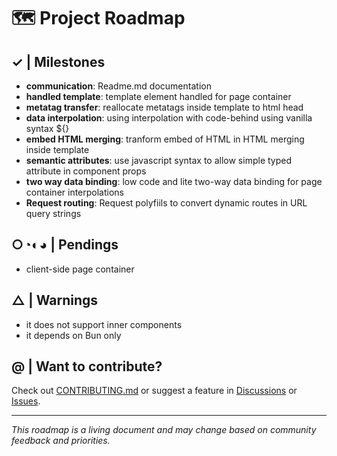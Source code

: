 # 🗺️ Project Roadmap

## ✓ | Milestones

- **communication**: Readme.md documentation 
- **handled template**: template element handled for page container
- **metatag transfer**: reallocate metatags inside template to html head
- **data interpolation**: using interpolation with code-behind using vanilla syntax ${}
- **embed HTML merging**: tranform embed of HTML in HTML merging inside template
- **semantic attributes**: use javascript syntax to allow simple typed attribute in component props
- **two way data binding**: low code and lite two-way data binding for page container interpolations
- **Request routing**: Request polyfiils to convert dynamic routes in URL query strings

## ○◔◐◕  | Pendings 

- client-side page container
 
## △ | Warnings

- it does not support inner components 
- it depends on Bun only

## @ | Want to contribute?

Check out [CONTRIBUTING.md](./CONTRIBUTING.md) or suggest a feature in 
[Discussions](https://github.com/your-repo/discussions) or [Issues](https://github.com/your-repo/issues).

---

_This roadmap is a living document and may change based on community feedback and priorities._
